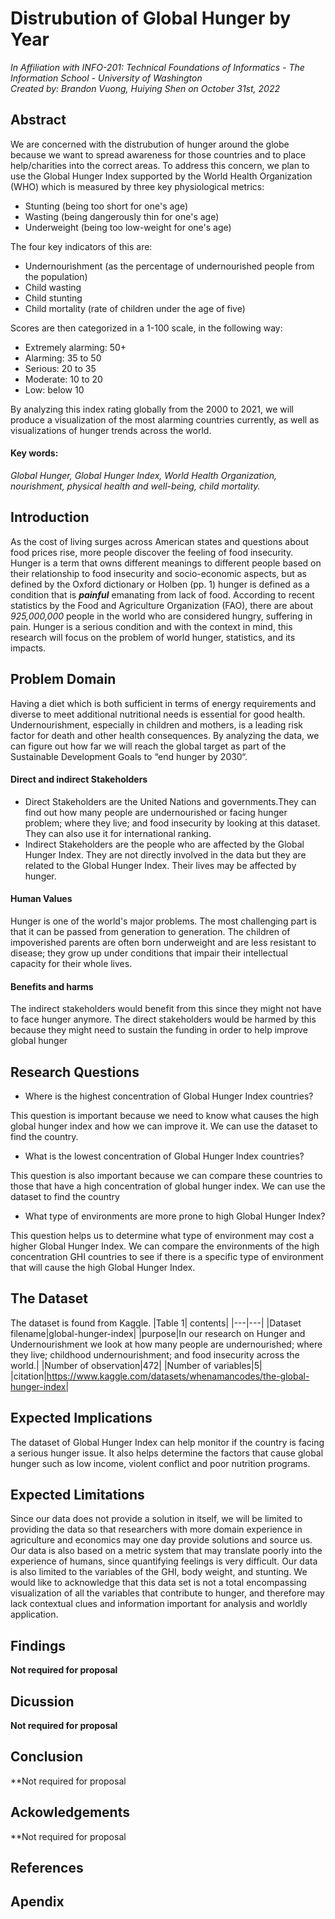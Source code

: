 # Distrubution of Global Hunger by Year
*In Affiliation with INFO-201: Technical Foundations of Informatics - The Information School - University of Washington*   
*Created by: Brandon Vuong, Huiying Shen on October 31st, 2022*   
  
## Abstract
We are concerned with the distrubution of hunger around the globe because we want to spread awareness for those countries and to place help/charities into the correct areas. To address this concern, we plan to use the Global Hunger Index supported by the World Health Organization (WHO) which is measured by three key physiological metrics:   

* Stunting (being too short for one's age) 
* Wasting (being dangerously thin for one's age) 
* Underweight (being too low-weight for one's age) 
   
The four key indicators of this are:  

* Undernourishment (as the percentage of undernourished people from the population) 
* Child wasting
* Child stunting 
* Child mortality (rate of children under the age of five)     

Scores are then categorized in a 1-100 scale, in the following way:  
* Extremely alarming: 50+
* Alarming: 35 to 50
* Serious: 20 to 35
* Moderate: 10 to 20
* Low: below 10

By analyzing this index rating globally from the 2000 to 2021, we will produce a visualization of the most alarming countries currently, as well as visualizations of hunger trends across the world.

#### Key words:
*Global Hunger, Global Hunger Index, World Health Organization, nourishment, physical health and well-being, child mortality.*

## Introduction
As the cost of living surges across American states and questions about food prices rise, more people discover the feeling of food insecurity. Hunger is a term that owns different meanings to different people based on their relationship to food insecurity and socio-economic aspects, but as defined by the Oxford dictionary or Holben (pp. 1) hunger is defined as a condition that is ***painful*** emanating from lack of food. According to recent statistics by the Food and Agriculture Organization (FAO), there are about *925,000,000* people in the world who are considered hungry, suffering in pain. Hunger is a serious condition and with the context in mind, this research will focus on the problem of world hunger, statistics, and its impacts.

## Problem Domain
Having a diet which is both sufficient in terms of energy requirements and diverse to meet additional nutritional needs is essential for good health. Undernourishment, especially in children and mothers, is a leading risk factor for death and other health consequences. By analyzing the data, we can figure out how far we will reach the global target as part of the Sustainable Development Goals to “end hunger by 2030“.

#### Direct and indirect Stakeholders

* Direct Stakeholders are the United Nations and governments.They can find out how many people are undernourished or facing hunger problem; where they live; and food insecurity by looking at this dataset. They can also use it for international ranking.
* Indirect Stakeholders are the people who are affected by the Global Hunger Index. They are not directly involved in the data but they are related to the Global Hunger Index. Their lives may be affected by hunger. 


#### Human Values
Hunger is one of the world's major problems. The most challenging part is that it can be passed from generation to generation. The children of impoverished parents are often born underweight and are less resistant to disease; they grow up under conditions that impair their intellectual capacity for their whole lives.

#### Benefits and harms
The indirect stakeholders would benefit from this since they might not have to face hunger anymore. The direct stakeholders would be harmed by this because they might need to sustain the funding in order to help improve global hunger


## Research Questions
* Where is the highest concentration of Global Hunger Index countries?

This question is  important because we need to know what causes the high global hunger index and how we can improve it.
We can use the dataset to find the country.

* What is the lowest concentration of Global Hunger Index countries?

This question is also important because we can compare these countries to those that have a high concentration of global hunger index.
We can use the dataset to find the country

* What type of environments are more prone to high Global Hunger Index?

This question helps us to determine what type of environment may cost a higher Global Hunger Index.
We can compare the environments of the high concentration GHI countries to see if there is a specific type of environment that will cause the high Global Hunger Index.


## The Dataset
The dataset is found from Kaggle.
|Table 1| contents|
|---|---|
|Dataset filename|global-hunger-index|
|purpose|In our research on Hunger and Undernourishment we look at how many people are undernourished; where they live; childhood undernourishment; and food insecurity across the world.|
|Number of observation|472|
|Number of variables|5|
|citation|https://www.kaggle.com/datasets/whenamancodes/the-global-hunger-index|

## Expected Implications
The dataset of Global Hunger Index can help monitor if the country is facing a serious hunger issue. It also helps determine the factors that cause global hunger such as low income, violent conflict and poor nutrition programs.


## Expected Limitations
Since our data does not provide a solution in itself, we will be limited to providing the data so that researchers with more domain experience in agriculture and economics may one day provide solutions and source us. Our data is also based on a metric system that may translate poorly into the experience of humans, since quantifying feelings is very difficult. Our data is also limited to the variables of the GHI, body weight, and stunting. We would like to acknowledge that this data set is not a total encompassing visualization of all the variables that contribute to hunger, and therefore may lack contextual clues and information important for analysis and worldly application.

## Findings
**Not required for proposal**

## Dicussion
**Not required for proposal**

## Conclusion
**Not required for proposal

## Ackowledgements
**Not required for proposal

## References


## Apendix
